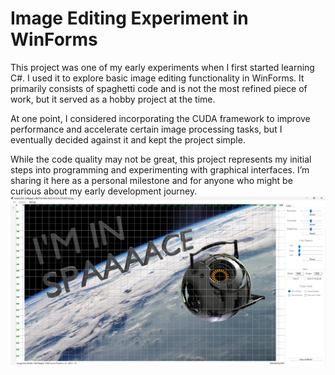 # Image Editing Experiment in WinForms

This project was one of my early experiments when I first started learning C#. I used it to explore basic image editing functionality in WinForms. It primarily consists of spaghetti code and is not the most refined piece of work, but it served as a hobby project at the time.

At one point, I considered incorporating the CUDA framework to improve performance and accelerate certain image processing tasks, but I eventually decided against it and kept the project simple.

While the code quality may not be great, this project represents my initial steps into programming and experimenting with graphical interfaces. I’m sharing it here as a personal milestone and for anyone who might be curious about my early development journey.
![Screenshot](sedit.png)
